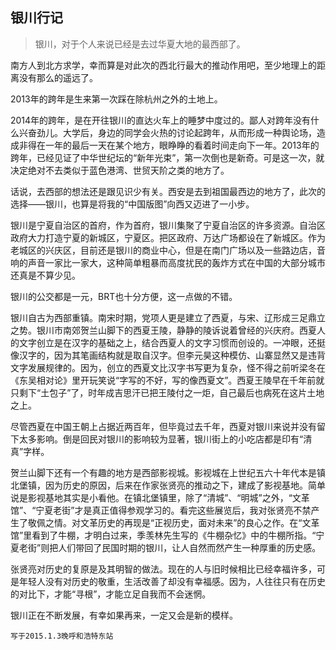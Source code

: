 ## 银川行记

>银川，对于个人来说已经是去过华夏大地的最西部了。

南方人到北方求学，幸而算是对此次的西北行最大的推动作用吧，至少地理上的距离没有那么的遥远了。

2013年的跨年是生来第一次踩在除杭州之外的土地上。

2014年的跨年，是在开往银川的直达火车上的睡梦中度过的。鄙人对跨年没有什么兴奋劲儿。大学后，身边的同学会火热的讨论起跨年，从而形成一种舆论场，造成非得在一年的最后一天在某个地方，眼睁睁的看着时间走向下一年。2013年的跨年，已经见证了中华世纪坛的“新年光束”，第一次倒也是新奇。可是这一次，就决定绝对不去类似于蓝色港湾、世贸天阶之类的地方了。

话说，去西部的想法还是跟见识少有关。西安是去到祖国最西边的地方了，此次的选择——银川，也算是将我的“中国版图”向西又迈进了一小步。

银川是宁夏自治区的首府，作为首府，银川集聚了宁夏自治区的许多资源。自治区政府大力打造宁夏的新城区，宁夏区。把区政府、万达广场都设在了新城区。作为老城区的兴庆区，目前还是银川的商业中心，但是在南门广场以及一些路边店，音响的声音一家比一家大，这种简单粗暴而高度扰民的轰炸方式在中国的大部分城市还真是不算少见。

银川的公交都是一元，BRT也十分方便，这一点做的不错。

银川自古为西部重镇。南宋时期，党项人更是建立了西夏，与宋、辽形成三足鼎立之势。银川市南郊贺兰山脚下的西夏王陵，静静的陵诉说着曾经的兴庆府。西夏人的文字创立是在汉字的基础之上，结合西夏人的文字习惯而创设的。一冲眼，还挺像汉字的，因为其笔画结构就是取自汉字。但李元昊这种模仿、山寨显然又是违背文字发展规律的。因为，创立的西夏文比汉字书写更为复杂，怪不得之前听梁冬在《东吴相对论》里开玩笑说“字写的不好，写的像西夏文”。西夏王陵早在千年前就只剩下“土包子”了，时年成吉思汗已把王陵付之一炬，自己最后也病死在这片土地之上。

尽管西夏在中国王朝上占据近两百年，但毕竟过去千年，西夏对银川来说并没有留下太多影响。倒是回民对银川的影响较为显著，银川街上的小吃店都是印有“清真”字样。

贺兰山脚下还有一个有趣的地方是西部影视城。影视城在上世纪五六十年代本是镇北堡镇，因为历史的原因，后来在作家张贤亮的推动之下，建成了影视基地。简单说是影视基地其实是小看他。在镇北堡镇里，除了“清城”、“明城”之外，“文革馆”、“宁夏老街”才是真正值得参观学习的。看完这些展览后，我对张贤亮不禁产生了敬佩之情。对文革历史的再现是“正视历史，面对未来”的良心之作。在“文革馆”里看到了牛棚，才明白过来，季羡林先生写的《牛棚杂忆》中的牛棚所指。“宁夏老街”则把人们带回了民国时期的银川，让人自然而然产生一种厚重的历史感。

张贤亮对历史的复原是及其明智的做法。现在的人与旧时候相比已经幸福许多，可是年轻人没有对历史的敬重，生活改善了却没有幸福感。因为，人往往只有在历史的对比下，才能“寻根”，才能立足自我而不会迷惘。

银川正在不断发展，有幸如果再来，一定又会是新的模样。

    写于2015.1.3晚呼和浩特东站
